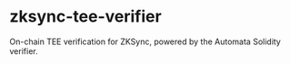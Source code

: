 # zksync-tee-verifier
On-chain TEE verification for ZKSync, powered by the Automata Solidity verifier.
